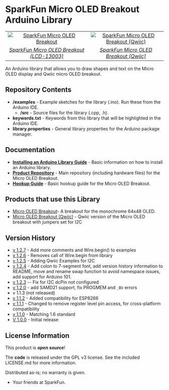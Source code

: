 SparkFun Micro OLED Breakout Arduino Library
========================================

<table class="table table-hover table-striped table-bordered">
  <tr align="center">
   <td><a href="https://www.sparkfun.com/products/13003"><img src="https://cdn.sparkfun.com//assets/parts/9/9/5/6/OLED_Action.jpg" alt="SparkFun Micro OLED Breakout"></a></td>
   <td><a href="https://www.sparkfun.com/products/14532"><img src="https://cdn.sparkfun.com//assets/parts/1/2/6/2/1/14532-SparkFun_Micro_OLED_Breakout__Qwiic_-01.jpg" alt="SparkFun Micro OLED Breakout (Qwiic)"></a></td>
  </tr>
  <tr align="center">
    <td><i><a href="https://www.sparkfun.com/products/13003">SparkFun Micro OLED Breakout (LCD-13003)</a></i></td>
    <td><i><a href="https://www.sparkfun.com/products/14532">SparkFun Micro OLED Breakout (Qwiic)</a></i></td>
  </tr>
</table>

An Arduino library that allows you to draw shapes and text on the Micro OLED display and Qwiic micro OLED breakout.

Repository Contents
-------------------

* **/examples** - Example sketches for the library (.ino). Run these from the Arduino IDE.
  * **/src** - Source files for the library (.cpp, .h).
* **keywords.txt** - Keywords from this library that will be highlighted in the Arduino IDE.
* **library.properties** - General library properties for the Arduino package manager.

Documentation
--------------

* **[Installing an Arduino Library Guide](https://learn.sparkfun.com/tutorials/installing-an-arduino-library)** - Basic information on how to install an Arduino library.
* **[Product Repository](https://github.com/sparkfun/Micro_OLED_Breakout)** - Main repository (including hardware files) for the Micro OLED Breakout.
* **[Hookup Guide](https://learn.sparkfun.com/tutorials/micro-oled-breakout-hookup-guide)** - Basic hookup guide for the Micro OLED Breakout.

Products that use this Library
---------------------------------

* [Micro OLED Breakout](https://www.sparkfun.com/products/13003)- A breakout for the monochrome 64x48 OLED.
* [Micro OLED Breakout (Qwiic)](https://www.sparkfun.com/products/14532) - Qwiic version of the Micro OLED breakout with jumpers set for I2C

Version History
---------------
* [v 1.2.7](https://github.com/sparkfun/SparkFun_Micro_OLED_Arduino_Library/releases/tag/V_1.2.7) - Add more comments and Wire.begin() to examples
* [v 1.2.6](https://github.com/sparkfun/SparkFun_Micro_OLED_Arduino_Library/releases/tag/V_1.2.6) - Removes call of Wire.begin from library
* [v 1.2.5](https://github.com/sparkfun/SparkFun_Micro_OLED_Arduino_Library/releases/tag/v1.2.5) - Adding Qwiic Examples for I2C
* [v 1.2.4](https://github.com/sparkfun/SparkFun_Micro_OLED_Arduino_Library/releases/tag/v.1.2.4) - Add colon to 7-segment font, add version history information to README, move and rename swap function to avoid namespace issues, add support for Arduino 101.
* [v 1.2.3](https://github.com/sparkfun/SparkFun_Micro_OLED_Arduino_Library/releases/tag/v1.2.3) -- Fix for I2C dcPin not configured
* [v 1.2.0](https://github.com/sparkfun/SparkFun_Micro_OLED_Arduino_Library/releases/tag/V_1.2.0) - add SAMD21 support, fix PROGMEM and `_BV` errors
* v 1.1.3 (not released)
* [v 1.1.2](https://github.com/sparkfun/SparkFun_Micro_OLED_Arduino_Library/tree/V_1.1.2) - Added compatibility for ESP8266
* [v 1.1.1](https://github.com/sparkfun/SparkFun_Micro_OLED_Arduino_Library/tree/V_1.1.1) - Changed to remove register level pin access, for cross-platform compatibility
* [v 1.1.0](https://github.com/sparkfun/SparkFun_Micro_OLED_Arduino_Library/tree/V_1.1.0) - Matching 1.6 standard
* [V 1.0.0](https://github.com/sparkfun/SparkFun_Micro_OLED_Arduino_Library/tree/V_1.0.0) - Initial release

License Information
-------------------

This product is _**open source**_!

The **code** is released under the GPL v3 license. See the included LICENSE.md for more information.

Distributed as-is; no warranty is given.

- Your friends at SparkFun.

